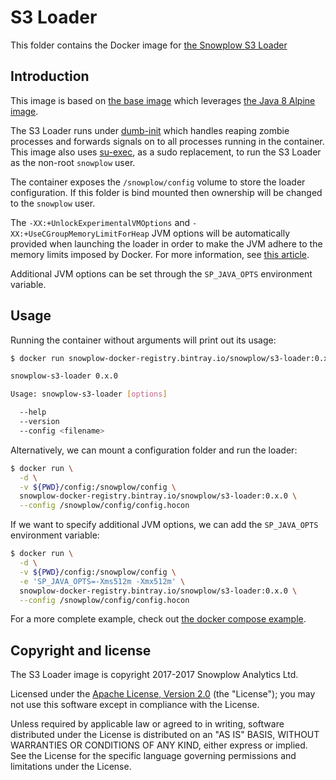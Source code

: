 # S3 Loader

This folder contains the Docker image for [the Snowplow S3 Loader][s3-loader]

## Introduction

This image is based on [the base image][base-image] which leverages
[the Java 8 Alpine image][alpine-image].

The S3 Loader runs under [dumb-init][dumb-init] which handles reaping zombie processes
and forwards signals on to all processes running in the container. This image also uses
[su-exec][su-exec], as a sudo replacement, to run the S3 Loader as the non-root `snowplow` user.

The container exposes the `/snowplow/config` volume to store the loader configuration. If this
folder is bind mounted then ownership will be changed to the `snowplow` user.

The `-XX:+UnlockExperimentalVMOptions` and `-XX:+UseCGroupMemoryLimitForHeap` JVM options will be
automatically provided when launching the loader in order to make the JVM adhere to the memory
limits imposed by Docker. For more information, see [this article][jvm-docker-article].

Additional JVM options can be set through the `SP_JAVA_OPTS` environment variable.

## Usage

Running the container without arguments will print out its usage:

```bash
$ docker run snowplow-docker-registry.bintray.io/snowplow/s3-loader:0.x.0

snowplow-s3-loader 0.x.0

Usage: snowplow-s3-loader [options]

  --help
  --version
  --config <filename>
```

Alternatively, we can mount a configuration folder and run the loader:

```bash
$ docker run \
  -d \
  -v ${PWD}/config:/snowplow/config \
  snowplow-docker-registry.bintray.io/snowplow/s3-loader:0.x.0 \
  --config /snowplow/config/config.hocon
```

If we want to specify additional JVM options, we can add the `SP_JAVA_OPTS` environment variable:

```bash
$ docker run \
  -d \
  -v ${PWD}/config:/snowplow/config \
  -e 'SP_JAVA_OPTS=-Xms512m -Xmx512m' \
  snowplow-docker-registry.bintray.io/snowplow/s3-loader:0.x.0 \
  --config /snowplow/config/config.hocon
```

For a more complete example, check out [the docker compose example][docker-compose-example].

## Copyright and license

The S3 Loader image is copyright 2017-2017 Snowplow Analytics Ltd.

Licensed under the [Apache License, Version 2.0][license] (the "License");
you may not use this software except in compliance with the License.

Unless required by applicable law or agreed to in writing, software
distributed under the License is distributed on an "AS IS" BASIS,
WITHOUT WARRANTIES OR CONDITIONS OF ANY KIND, either express or implied.
See the License for the specific language governing permissions and
limitations under the License.

[base-image]: https://github.com/snowplow/snowplow-docker/tree/master/base
[docker-compose-example]: https://github.com/snowplow/snowplow-docker/tree/master/example
[alpine-image]: https://github.com/docker-library/openjdk/blob/master/8-jre/alpine/Dockerfile

[s3-loader]: https://github.com/snowplow/snowplow-s3-loader/
[dumb-init]: https://github.com/Yelp/dumb-init
[su-exec]: https://github.com/ncopa/su-exec

[jvm-docker-article]: https://blogs.oracle.com/java-platform-group/java-se-support-for-docker-cpu-and-memory-limits

[license]: http://www.apache.org/licenses/LICENSE-2.0
